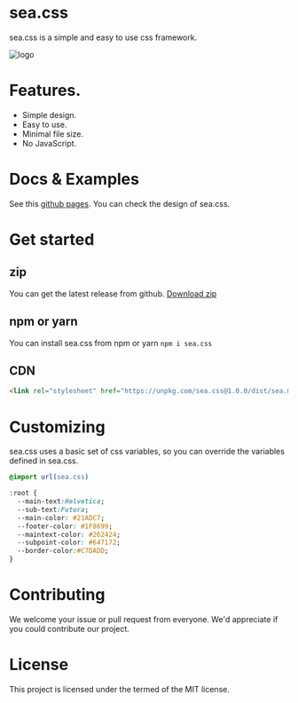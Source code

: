 # sea.css
sea.css is a simple and easy to use css framework.

![logo](https://user-images.githubusercontent.com/13291041/90637808-6c050a80-e267-11ea-8288-0dc25145d2fc.png)

# Features.
- Simple design.
- Easy to use.
- Minimal file size.
- No JavaScript.

# Docs & Examples
See this [github pages](https://bmf-san.github.io/sea.css/).
You can check the design of sea.css.

# Get started
## zip
You can get the latest release from github.
<a id="raw-url" href="https://github.com/bmf-san/sea.css/archive/master.zip">Download zip</a>

## npm or yarn
You can install sea.css from npm or yarn
`npm i sea.css`

## CDN
```html
<link rel="stylesheet" href="https://unpkg.com/sea.css@1.0.0/dist/sea.min.css">
```

# Customizing
sea.css uses a basic set of css variables, so you can override the variables defined in sea.css.

```css
@import url(sea.css)

:root {
  --main-text:Helvetica;
  --sub-text:Futura;
  --main-color: #21ADC7; 
  --footer-color: #1F8699; 
  --maintext-color: #262424; 
  --subpoint-color: #647172; 
  --border-color:#C7DADD;
}
```

# Contributing
We welcome your issue or pull request from everyone. We'd appreciate if you could contribute our project.

# License
This project is licensed under the termed of the MIT license.